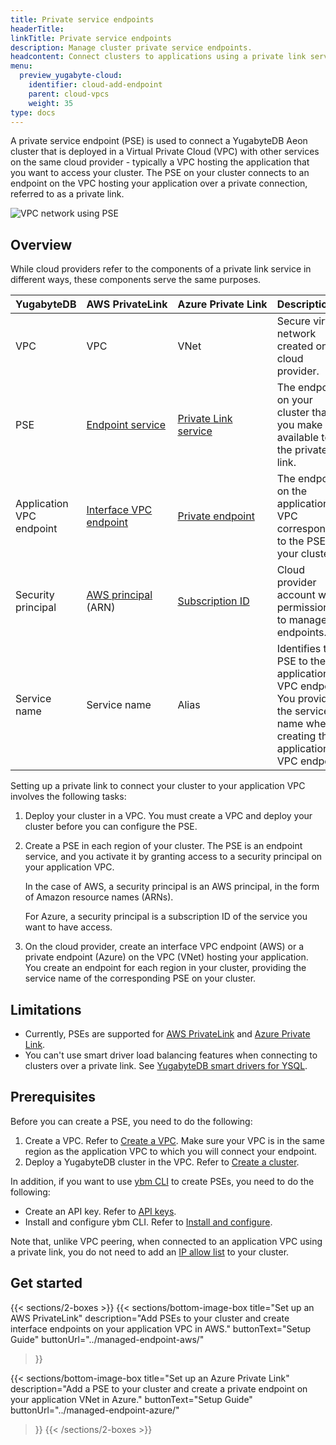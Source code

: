```yaml
---
title: Private service endpoints
headerTitle:
linkTitle: Private service endpoints
description: Manage cluster private service endpoints.
headcontent: Connect clusters to applications using a private link service
menu:
  preview_yugabyte-cloud:
    identifier: cloud-add-endpoint
    parent: cloud-vpcs
    weight: 35
type: docs
---
```


A private service endpoint (PSE) is used to connect a YugabyteDB Aeon cluster that is deployed in a Virtual Private Cloud (VPC) with other services on the same cloud provider - typically a VPC hosting the application that you want to access your cluster. The PSE on your cluster connects to an endpoint on the VPC hosting your application over a private connection, referred to as a private link.

![VPC network using PSE](/images/yb-cloud/managed-pse-diagram.png)

## Overview

While cloud providers refer to the components of a private link service in different ways, these components serve the same purposes.

| YugabyteDB | AWS&nbsp;PrivateLink | Azure&nbsp;Private&nbsp;Link | Description |
| :--- | :--- | :--- | :--- |
| VPC | VPC | VNet | Secure virtual network created on a cloud provider. |
| PSE | [Endpoint service](https://docs.aws.amazon.com/vpc/latest/privatelink/concepts.html#concepts-endpoint-services) | [Private Link service](https://learn.microsoft.com/en-us/azure/private-link/private-link-service-overview) | The endpoints on your cluster that you make available to the private link. |
| Application VPC endpoint | [Interface VPC endpoint](https://docs.aws.amazon.com/vpc/latest/privatelink/concepts.html#concepts-vpc-endpoints) | [Private endpoint](https://learn.microsoft.com/en-us/azure/private-link/private-endpoint-overview) | The endpoints on the application VPC corresponding to the PSEs on your cluster. |
| Security principal | [AWS principal](https://docs.aws.amazon.com/vpc/latest/privatelink/configure-endpoint-service.html#add-remove-permissions) (ARN) | [Subscription ID](https://learn.microsoft.com/en-us/azure/azure-portal/get-subscription-tenant-id#find-your-azure-subscription) | Cloud provider account with permissions to manage endpoints. |
| Service name | Service name | Alias | Identifies the PSE to the application VPC endpoint. You provide the service name when creating the application VPC endpoint. |

Setting up a private link to connect your cluster to your application VPC involves the following tasks:

1. Deploy your cluster in a VPC. You must create a VPC and deploy your cluster before you can configure the PSE.
1. Create a PSE in each region of your cluster. The PSE is an endpoint service, and you activate it by granting access to a security principal on your application VPC.

    In the case of AWS, a security principal is an AWS principal, in the form of Amazon resource names (ARNs).

    For Azure, a security principal is a subscription ID of the service you want to have access.

1. On the cloud provider, create an interface VPC endpoint (AWS) or a private endpoint (Azure) on the VPC (VNet) hosting your application. You create an endpoint for each region in your cluster, providing the service name of the corresponding PSE on your cluster.

## Limitations

- Currently, PSEs are supported for [AWS PrivateLink](https://docs.aws.amazon.com/vpc/latest/privatelink/what-is-privatelink.html) and [Azure Private Link](https://learn.microsoft.com/en-us/azure/private-link/).
- You can't use smart driver load balancing features when connecting to clusters over a private link. See [YugabyteDB smart drivers for YSQL](../../../../drivers-orms/smart-drivers/).

## Prerequisites

Before you can create a PSE, you need to do the following:

1. Create a VPC. Refer to [Create a VPC](../cloud-add-vpc/#create-a-vpc). Make sure your VPC is in the same region as the application VPC to which you will connect your endpoint.
1. Deploy a YugabyteDB cluster in the VPC. Refer to [Create a cluster](../../create-clusters/).

In addition, if you want to use [ybm CLI](../../../managed-automation/managed-cli/) to create PSEs, you need to do the following:

- Create an API key. Refer to [API keys](../../../managed-automation/managed-apikeys/).
- Install and configure ybm CLI. Refer to [Install and configure](../../../managed-automation/managed-cli/managed-cli-overview/).

Note that, unlike VPC peering, when connected to an application VPC using a private link, you do not need to add an [IP allow list](../../../cloud-secure-clusters/add-connections/) to your cluster.

## Get started

{{< sections/2-boxes >}}
  {{< sections/bottom-image-box
    title="Set up an AWS PrivateLink"
    description="Add PSEs to your cluster and create interface endpoints on your application VPC in AWS."
    buttonText="Setup Guide"
    buttonUrl="../managed-endpoint-aws/"
  >}}

  {{< sections/bottom-image-box
    title="Set up an Azure Private Link"
    description="Add a PSE to your cluster and create a private endpoint on your application VNet in Azure."
    buttonText="Setup Guide"
    buttonUrl="../managed-endpoint-azure/"
  >}}
{{< /sections/2-boxes >}}

